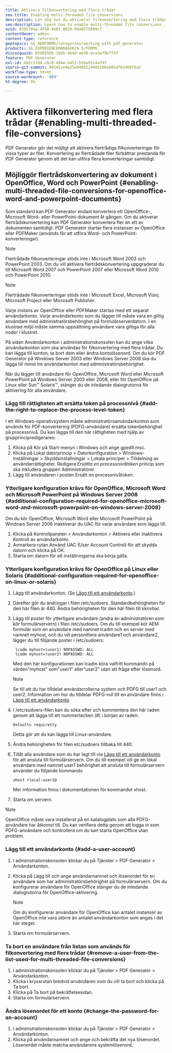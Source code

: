 ```yaml
---
title: Aktivera filkonvertering med flera trådar
seo-title: Enabling multi-threaded file conversions
description: Lär dig hur du aktiverar filkonvertering med flera trådar.
seo-description: Learn how to enable multi-threaded file conversions.
uuid: 830c78aa-4f68-4e01-8b24-69a0275689c7
contentOwner: admin
content-type: reference
geptopics: SG_AEMFORMS/categories/working_with_pdf_generator
products: SG_EXPERIENCEMANAGER/6.5/FORMS
discoiquuid: 85d655bb-1b6b-4b4d-ae39-eca3ef9b7fd7
feature: PDF Generator
exl-id: 402c1fd4-c6c8-494e-b452-b56a91c4a397
source-git-commit: 9d142ce9e25e048512440310beb05d762468f6a2
workflow-type: tm+mt
source-wordcount: '869'
ht-degree: 0%

---
```


# Aktivera filkonvertering med flera trådar {#enabling-multi-threaded-file-conversions}

PDF Generator gör det möjligt att aktivera flertrådiga filkonverteringar för vissa typer av filer. Konvertering av flertrådade filer förbättrar prestanda för PDF Generator genom att det kan utföra flera konverteringar samtidigt.

## Möjliggör flertrådskonvertering av dokument i OpenOffice, Word och PowerPoint {#enabling-multi-threaded-file-conversions-for-openoffice-word-and-powerpoint-documents}

Som standard kan PDF Generator endast konvertera ett OpenOffice-, Microsoft Word- eller PowerPoint-dokument åt gången. Om du aktiverar flertrådskonvertering kan PDF Generator konvertera fler än ett av dokumenten samtidigt. PDF Generator startar flera instanser av OpenOffice eller PDFMaker (används för att utföra Word- och PowerPoint-konverteringar).

>[!NOTE]
>
>Flertrådade filkonverteringar stöds inte i Microsoft Word 2003 och PowerPoint 2003. Om du vill aktivera flertrådskonvertering uppgraderar du till Microsoft Word 2007 och PowerPoint 2007 eller Microsoft Word 2010 och PowerPoint 2010.

>[!NOTE]
>
>Flertrådade filkonverteringar stöds inte i Microsoft Excel, Microsoft Visio, Microsoft Project eller Microsoft Publisher.

Varje instans av OpenOffice eller PDFMaker startas med ett separat användarkonto. Varje användarkonto som du lägger till måste vara en giltig användare med administratörsbehörighet på formulärserverdatorn. I en klustrad miljö måste samma uppsättning användare vara giltiga för alla noder i klustret.

På sidan Användarkonton i administrationskonsolen kan du ange vilka användarkonton som ska användas för filkonvertering med flera trådar. Du kan lägga till konton, ta bort dem eller ändra kontolösenord. Om du kör PDF Generator på Windows Server 2003 eller Windows Server 2008 ska du lägga till minst tre användarkonton med administratörsbehörighet.

När du lägger till användare för OpenOffice, Microsoft Word eller Microsoft PowerPoint på Windows Server 2003 eller 2008, eller för OpenOffice på Linux eller Sun™ Solaris™, stänger du de inledande dialogrutorna för aktivering för alla användare.

### Lägg till rättigheten att ersätta token på processnivå {#add-the-right-to-replace-the-process-level-token}

I ett Windows-operativsystem måste administratörsanvändarkonton som används för PDF-konvertering (PDFG-användare) ersätta tokenbehörighet på processnivå. Du kan lägga till den här rättigheten med hjälp av grupprincipredigeraren:

1. Klicka på Kör på Start-menyn i Windows och ange gpedit.msc.
1. Klicka på Lokal datorprincip > Datorkonfiguration > Windows-inställningar > Skyddsinställningar > Lokala principer > Tilldelning av användarrättigheter. Redigera *Ersätta en processnivåtoken* princip som ska inkludera gruppen Administratörer.
1. Lägg till användaren i posten Ersätt en processnivåtoken.

### Ytterligare konfiguration krävs för OpenOffice, Microsoft Word och Microsoft PowerPoint på Windows Server 2008 {#additional-configuration-required-for-openoffice-microsoft-word-and-microsoft-powerpoint-on-windows-server-2008}

Om du kör OpenOffice, Microsoft Word eller Microsoft PowerPoint på Windows Server 2008 inaktiverar du UAC för varje användare som läggs till.

1. Klicka på Kontrollpanelen > Användarkonton > Aktivera eller inaktivera Kontroll av användarkonto.
1. Avmarkera rutan Använd UAC (User Account Control) för att skydda datorn och klicka på OK.
1. Starta om datorn för att inställningarna ska börja gälla.

### Ytterligare konfiguration krävs för OpenOffice på Linux eller Solaris {#additional-configuration-required-for-openoffice-on-linux-or-solaris}

1. Lägg till användarkonton. (Se [Lägg till ett användarkonto](enabling-multi-threaded-file-conversions.md#add-a-user-account).)
1. Därefter gör du ändringar i filen /etc/sudoers. Standardbehörigheten för den här filen är 440. Ändra behörigheten för den här filen till skrivbar.
1. Lägg till poster för ytterligare användare (andra än administratören som kör formulärservern) i filen /etc/sudoers. Om du till exempel kör AEM formulär som en användare med namnet lcadm och en server med namnet myhost, och du vill personifiera användare1 och användare2, lägger du till följande poster i /etc/sudoers:

   ```shell
    lcadm myhost=(user1) NOPASSWD: ALL
    lcadm myhost=(user2) NOPASSWD: ALL
   ```

   Med den här konfigurationen kan lcadm köra valfritt kommando på värden&quot;myhost&quot; som&quot;user1&quot; eller&quot;user2&quot; utan att fråga efter lösenord.

   >[!NOTE]
   >
   >Se till att du har tilldelat användarrollerna system och PDFG till user1 och user2. Information om hur du tilldelar PDFG-roll till en användare finns i [Lägg till ett användarkonto](enabling-multi-threaded-file-conversions.md#add-a-user-account)

1. I /etc/sudoers-filen kan du söka efter och kommentera den här raden genom att lägga till ett nummertecken (#) i början av raden:

   ```shell
   Defaults requiretty
   ```

   Detta gör att du kan lägga till Linux-användare.

1. Ändra behörigheten för filen etc/sudoers tillbaka till 440.
1. Tillåt alla användare som du har lagt till via [Lägg till ett användarkonto](enabling-multi-threaded-file-conversions.md#add-a-user-account) för att ansluta till formulärservern. Om du till exempel vill ge en lokal användare med namnet user1 behörighet att ansluta till formulärservern använder du följande kommando

   `xhost +local:user1@`

   Mer information finns i dokumentationen för kommandot xhost.

1. Starta om servern.

>[!NOTE]
>
>OpenOffice måste vara installerat på en katalogplats som alla PDFG-användare har åtkomst till. Du kan verifiera detta genom att logga in som PDFG-användare och kontrollera om du kan starta OpenOffice utan problem.

### Lägg till ett användarkonto {#add-a-user-account}

1. I administrationskonsolen klickar du på Tjänster > PDF Generator > Användarkonton.
1. Klicka på Lägg till och ange användarnamnet och lösenordet för en användare som har administratörsbehörighet på formulärservern. Om du konfigurerar användare för OpenOffice stänger du de inledande dialogrutorna för OpenOffice-aktivering.

   >[!NOTE]
   >
   >Om du konfigurerar användare för OpenOffice kan antalet instanser av OpenOffice inte vara större än antalet användarkonton som anges i det här steget.

1. Starta om formulärservern.

### Ta bort en användare från listan som används för filkonvertering med flera trådar {#remove-a-user-from-the-list-used-for-multi-threaded-file-conversions}

1. I administrationskonsolen klickar du på Tjänster > PDF Generator > Användarkonton.
1. Klicka i kryssrutan bredvid användaren som du vill ta bort och klicka på Ta bort.
1. Klicka på Ta bort på bekräftelsesidan.
1. Starta om formulärservern.

### Ändra lösenordet för ett konto {#change-the-password-for-an-account}

1. I administrationskonsolen klickar du på Tjänster > PDF Generator > Användarkonton.
1. Klicka på användarnamnet och ange och bekräfta det nya lösenordet. Lösenordet måste matcha användarens systemlösenord.
